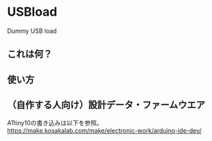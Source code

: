 # USBload
Dummy USB load

## これは何？


## 使い方

## （自作する人向け）設計データ・ファームウエア

ATtiny10の書き込みは以下を参照。
https://make.kosakalab.com/make/electronic-work/arduino-ide-dev/
